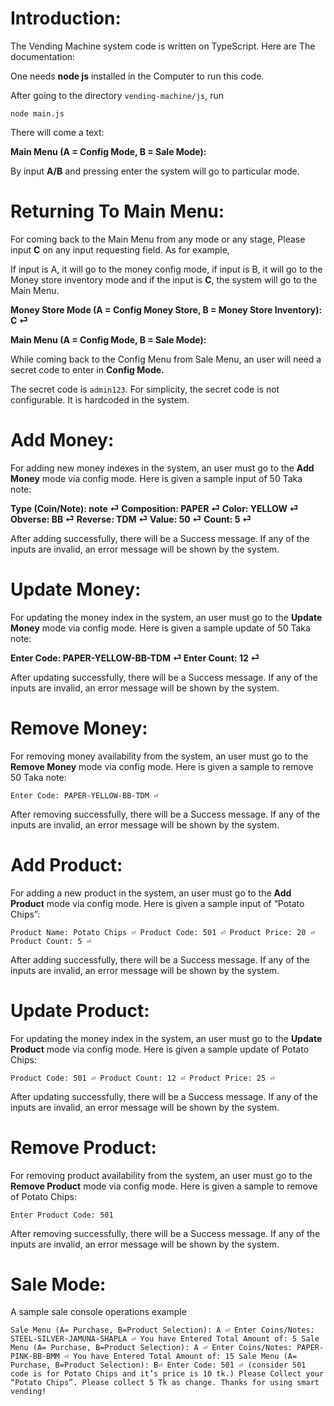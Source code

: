 # Introduction:
The Vending Machine system code is written on TypeScript. Here are The documentation:

One needs **node js** installed in the Computer to run this code.

After going to the directory `vending-machine/js`, run 

`node main.js`

There will come a text:

**Main Menu (A = Config Mode, B = Sale Mode):**

By input **A/B** and pressing enter the system will go to particular mode.

# Returning To Main Menu:
For coming back to the Main Menu from any mode or any stage, Please input **C** on any input requesting field. As for example,

If input is A, it will go to the money config mode, if input is B, it will go to the Money store inventory mode and if the input is **C**, the system will go to the Main Menu.

**Money Store Mode (A = Config Money Store, B = Money Store Inventory): C ⏎**

**Main Menu (A = Config Mode, B = Sale Mode):**

While coming back to the Config Menu from Sale Menu, an user will need a secret code to enter in **Config Mode.**

The secret code is `admin123`. For simplicity, the secret code is not configurable. It is hardcoded in the system. 

# Add Money:
For adding new money indexes in the system, an user must go to the **Add Money** mode via config mode. Here is given a sample input of 50 Taka note:

**Type (Coin/Note): note ⏎**
**Composition: PAPER ⏎**
**Color: YELLOW ⏎**
**Obverse: BB ⏎**
**Reverse: TDM ⏎**
**Value: 50 ⏎**
**Count: 5 ⏎**

After adding successfully, there will be a Success message.
If any of the inputs are invalid, an error message will be shown by the system.


# Update Money:
For updating the money index in the system, an user must go to the **Update Money** mode via config mode. Here is given a sample update of 50 Taka note:

**Enter Code: PAPER-YELLOW-BB-TDM ⏎
Enter Count: 12 ⏎**

After updating successfully, there will be a Success message.
If any of the inputs are invalid, an error message will be shown by the system.

# Remove Money:
For removing money availability from the system, an user must go to the **Remove Money** mode via config mode. Here is given a sample to remove 50 Taka note:

`Enter Code: PAPER-YELLOW-BB-TDM ⏎`

After removing successfully, there will be a Success message.
If any of the inputs are invalid, an error message will be shown by the system.

# Add Product:
For adding a new product in the system, an user must go to the **Add Product** mode via config mode. Here is given a sample input of “Potato Chips”:

`
Product Name: Potato Chips ⏎
Product Code: 501 ⏎
Product Price: 20 ⏎
Product Count: 5 ⏎
`

After adding successfully, there will be a Success message.
If any of the inputs are invalid, an error message will be shown by the system.

# Update Product:
For updating the money index in the system, an user must go to the **Update Product** mode via config mode. Here is given a sample update of Potato Chips:

`
Product Code: 501 ⏎
Product Count: 12 ⏎
Product Price: 25 ⏎
`

After updating successfully, there will be a Success message.
If any of the inputs are invalid, an error message will be shown by the system.


# Remove Product:
For removing product availability from the system, an user must go to the **Remove Product** mode via config mode. Here is given a sample to remove of Potato Chips:

`Enter Product Code: 501`

After removing successfully, there will be a Success message.
If any of the inputs are invalid, an error message will be shown by the system.

# Sale Mode:

A sample sale console operations example

`
Sale Menu (A= Purchase, B=Product Selection): A ⏎
Enter Coins/Notes: STEEL-SILVER-JAMUNA-SHAPLA ⏎
You have Entered Total Amount of: 5
Sale Menu (A= Purchase, B=Product Selection): A ⏎
Enter Coins/Notes: PAPER-PINK-BB-BMM ⏎
You have Entered Total Amount of: 15
Sale Menu (A= Purchase, B=Product Selection): B⏎
Enter Code: 501 ⏎ (consider 501 code is for Potato Chips and it’s price is 10 tk.)
Please Collect your “Potato Chips”.
Please collect 5 Tk as change.
Thanks for using smart vending!
`
